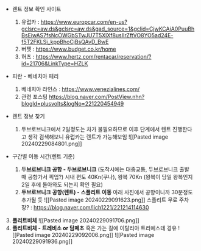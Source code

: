 - 렌트 정보 확인 사이트
  1. 유럽카 : https://www.europcar.com/en-us?gclsrc=aw.ds&gclsrc=aw.ds&gad_source=1&gclid=CjwKCAiA0PuuBhBsEiwAS7fsNcOWGbSTwJU7T5XlXf8usIIrZftVO8YO5ad24E-f5T2FKLSi_kppBhoCjBsQAvD_BwE
  2. 버젯 : https://www.budget.co.kr/home
  3. 허츠 : https://www.hertz.com/rentacar/reservation/?id=21706&LinkType=HZLK


- 피란 - 베네치아 페리
  1. 베네치아 라인스 : https://www.venezialines.com/
  2. 관련 포스팅
  https://blog.naver.com/PostView.nhn?blogId=plusvolts&logNo=221220454949

- 렌트 정보 찾기
  1. 두브로브니크에서 2일정도는 차가 불필요하므로 이후 단계에서 렌트 진행한다고 생각
     검색해보니 유럽카는 렌트가 가능해보임     ![[Pasted image 20240229084801.png]]


- 구간별 이동 시간(렌트 기준)
  1. **두브로브니크 공항 - 두브로브니크** (도착시에는 대중교통, 두브로브니크 출발 때 공항가서 픽업?)
     시내 편도 40Kn(쿠나), 왕복 70Kn
     (왕복이 당일 왕복인지 2일 후에 돌아와도 되는지 확인 필요)
  2. **두브로브니크 공항(렌트) - 스플리트 이동**
     아래 사진에서 공항이니까 30분정도 추가될 듯
     ![[Pasted image 20240229091623.png]]
     스플리트 무료 주차장? : https://blog.naver.com/lich1221/221214114630
3. **플리트비체**
   ![[Pasted image 20240229091706.png]]
4. **플리트비체 - 트레비소 or 담페초**
   혹은 가는 길에 이탈리아 트리에스테 경유
   ![[Pasted image 20240229092006.png]]
   ![[Pasted image 20240229091936.png]]
